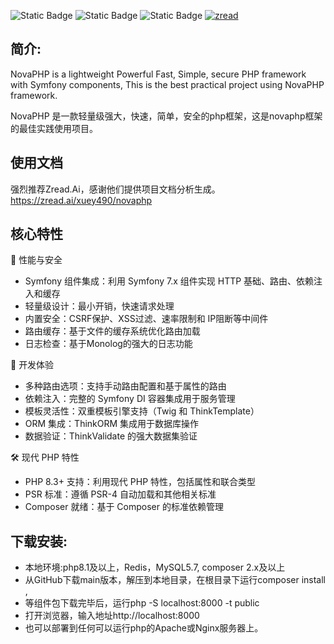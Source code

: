![Static Badge](https://img.shields.io/badge/%3E%3Dphp-8.1-green)    ![Static Badge](https://img.shields.io/badge/MIT-License-blue)  ![Static Badge](https://img.shields.io/badge/Symfony_7-green)     [![zread](https://img.shields.io/badge/Ask_Zread-_.svg?style=flat-square&color=00b0aa&labelColor=000000&logo=data%3Aimage%2Fsvg%2Bxml%3Bbase64%2CPHN2ZyB3aWR0aD0iMTYiIGhlaWdodD0iMTYiIHZpZXdCb3g9IjAgMCAxNiAxNiIgZmlsbD0ibm9uZSIgeG1sbnM9Imh0dHA6Ly93d3cudzMub3JnLzIwMDAvc3ZnIj4KPHBhdGggZD0iTTQuOTYxNTYgMS42MDAxSDIuMjQxNTZDMS44ODgxIDEuNjAwMSAxLjYwMTU2IDEuODg2NjQgMS42MDE1NiAyLjI0MDFWNC45NjAxQzEuNjAxNTYgNS4zMTM1NiAxLjg4ODEgNS42MDAxIDIuMjQxNTYgNS42MDAxSDQuOTYxNTZDNS4zMTUwMiA1LjYwMDEgNS42MDE1NiA1LjMxMzU2IDUuNjAxNTYgNC45NjAxVjIuMjQwMUM1LjYwMTU2IDEuODg2NjQgNS4zMTUwMiAxLjYwMDEgNC45NjE1NiAxLjYwMDFaIiBmaWxsPSIjZmZmIi8%2BCjxwYXRoIGQ9Ik00Ljk2MTU2IDEwLjM5OTlIMi4yNDE1NkMxLjg4ODEgMTAuMzk5OSAxLjYwMTU2IDEwLjY4NjQgMS42MDE1NiAxMS4wMzk5VjEzLjc1OTlDMS42MDE1NiAxNC4xMTM0IDEuODg4MSAxNC4zOTk5IDIuMjQxNTYgMTQuMzk5OUg0Ljk2MTU2QzUuMzE1MDIgMTQuMzk5OSA1LjYwMTU2IDE0LjExMzQgNS42MDE1NiAxMy43NTk5VjExLjAzOTlDNS42MDE1NiAxMC42ODY0IDUuMzE1MDIgMTAuMzk5OSA0Ljk2MTU2IDEwLjM5OTlaIiBmaWxsPSIjZmZmIi8%2BCjxwYXRoIGQ9Ik0xMy43NTg0IDEuNjAwMUgxMS4wMzg0QzEwLjY4NSAxLjYwMDEgMTAuMzk4NCAxLjg4NjY0IDEwLjM5ODQgMi4yNDAxVjQuOTYwMUMxMC4zOTg0IDUuMzEzNTYgMTAuNjg1IDUuNjAwMSAxMS4wMzg0IDUuNjAwMUgxMy43NTg0QzE0LjExMTkgNS42MDAxIDE0LjM5ODQgNS4zMTM1NiAxNC4zOTg0IDQuOTYwMVYyLjI0MDFDMTQuMzk4NCAxLjg4NjY0IDE0LjExMTkgMS42MDAxIDEzLjc1ODQgMS42MDAxWiIgZmlsbD0iI2ZmZiIvPgo8cGF0aCBkPSJNNCAxMkwxMiA0TDQgMTJaIiBmaWxsPSIjZmZmIi8%2BCjxwYXRoIGQ9Ik00IDEyTDEyIDQiIHN0cm9rZT0iI2ZmZiIgc3Ryb2tlLXdpZHRoPSIxLjUiIHN0cm9rZS1saW5lY2FwPSJyb3VuZCIvPgo8L3N2Zz4K&logoColor=ffffff)](https://zread.ai/xuey490/novaphp)
  

## 简介:
NovaPHP is a lightweight Powerful Fast, Simple, secure PHP framework with Symfony components, This is the best practical project using NovaPHP framework.

NovaPHP 是一款轻量级强大，快速，简单，安全的php框架，这是novaphp框架的最佳实践使用项目。

## 使用文档
强烈推荐Zread.Ai，感谢他们提供项目文档分析生成。https://zread.ai/xuey490/novaphp

## 核心特性
🚀 性能与安全
- 	Symfony 组件集成：利用 Symfony 7.x 组件实现 HTTP 基础、路由、依赖注入和缓存
- 	轻量级设计：最小开销，快速请求处理
- 	内置安全：CSRF保护、XSS过滤、速率限制和 IP阻断等中间件
- 	路由缓存：基于文件的缓存系统优化路由加载
- 	日志检查：基于Monolog的强大的日志功能
  
🔧 开发体验
- 	多种路由选项：支持手动路由配置和基于属性的路由
- 	依赖注入：完整的 Symfony DI 容器集成用于服务管理
- 	模板灵活性：双重模板引擎支持（Twig 和 ThinkTemplate）
- 	ORM 集成：ThinkORM 集成用于数据库操作
- 	数据验证：ThinkValidate 的强大数据集验证
  
🛠️ 现代 PHP 特性
- 	PHP 8.3+ 支持：利用现代 PHP 特性，包括属性和联合类型
- 	PSR 标准：遵循 PSR-4 自动加载和其他相关标准
- 	Composer 就绪：基于 Composer 的标准依赖管理

## 下载安装:
- 本地环境:php8.1及以上，Redis，MySQL5.7, composer 2.x及以上
- 从GitHub下载main版本，解压到本地目录，在根目录下运行composer install ,
- 等组件包下载完毕后，运行php -S localhost:8000 -t public
- 打开浏览器，输入地址http://localhost:8000
- 也可以部署到任何可以运行php的Apache或Nginx服务器上。

